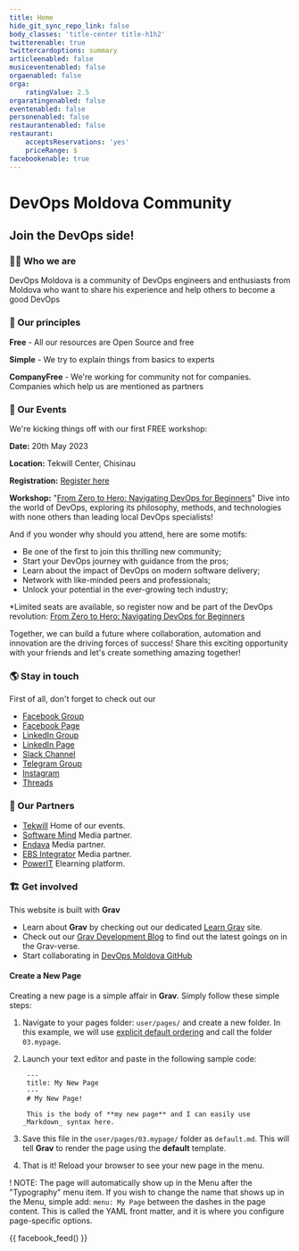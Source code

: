 ```yaml
---
title: Home
hide_git_sync_repo_link: false
body_classes: 'title-center title-h1h2'
twitterenable: true
twittercardoptions: summary
articleenabled: false
musiceventenabled: false
orgaenabled: false
orga:
    ratingValue: 2.5
orgaratingenabled: false
eventenabled: false
personenabled: false
restaurantenabled: false
restaurant:
    acceptsReservations: 'yes'
    priceRange: $
facebookenable: true
---
```


# DevOps Moldova Community
## Join the DevOps side!

### 🙋‍♀️ Who we are

DevOps Moldova is a community of DevOps engineers and enthusiasts from Moldova who want to share his experience and help others to become a good DevOps

### 🍿 Our principles

**Free** - All our resources are Open Source and free

**Simple** - We try to explain things from basics to experts

**CompanyFree** - We're working for community not for companies. Companies which help us are mentioned as partners

### 📅 Our Events

We're kicking things off with our first FREE workshop:

**Date:** 20th May 2023

**Location:** Tekwill Center, Chisinau

**Registration:** [Register here](https://tekwill.typeform.com/to/RAx4ZWYP)

**Workshop:** "[From Zero to Hero: Navigating DevOps for Beginners](https://tekwill.md/course/navigating-devops-for-beginners/)" Dive into the world of DevOps, exploring its philosophy, methods, and technologies with none others than leading local DevOps specialists!

And if you wonder why should you attend, here are some motifs:

- Be one of the first to join this thrilling new community;
- Start your DevOps journey with guidance from the pros;
- Learn about the impact of DevOps on modern software delivery;
- Network with like-minded peers and professionals;
- Unlock your potential in the ever-growing tech industry;

*Limited seats are available, so register now and be part of the DevOps revolution: [From Zero to Hero: Navigating DevOps for Beginners](https://tekwill.md/course/navigating-devops-for-beginners/)

Together, we can build a future where collaboration, automation and innovation are the driving forces of success! Share this exciting opportunity with your friends and let's create something amazing together!

### 🌎 Stay in touch

First of all, don't forget to check out our
* [Facebook Group](https://www.facebook.com/groups/devops.md/)
* [Facebook Page](https://www.facebook.com/devops.md/)
* [LinkedIn Group](https://www.linkedin.com/groups/13527841/)
* [LinkedIn Page](https://www.linkedin.com/company/devops-moldova/)
* [Slack Channel](https://join.slack.com/t/devopsmd/shared_invite/zt-4ohkqths-get_wPjSSrYgTtIybwez0g)
* [Telegram Group](https://t.me/+tqp4aRgys_NjMWEy)
* [Instagram](https://www.instagram.com/devops.md/)
* [Threads](https://www.threads.net/@devops.md)

### 🤝 Our Partners

- [Tekwill](https://tekwill.md/) Home of our events.
- [Software Mind](https://softwaremind.com/) Media partner.
- [Endava](https://www.endava.com/) Media partner.
- [EBS Integrator](https://ebs-integrator.com/) Media partner.
- [PowerIT](https://powerit.dev/) Elearning platform.

### 🏗 Get involved

This website is built with **Grav**
* Learn about **Grav** by checking out our dedicated [Learn Grav](http://learn.getgrav.org) site.
* Check out our [Grav Development Blog](http://getgrav.org/blog) to find out the latest goings on in the Grav-verse.
* Start collaborating in [DevOps Moldova GitHub](https://github.com/devops-md/www.devops.md)


#### Create a New Page

Creating a new page is a simple affair in **Grav**.  Simply follow these simple steps:

1. Navigate to your pages folder: `user/pages/` and create a new folder.  In this example, we will use [explicit default ordering](http://learn.getgrav.org/content/content-pages) and call the folder `03.mypage`.
2. Launch your text editor and paste in the following sample code:

        ---
        title: My New Page
        ---
        # My New Page!

        This is the body of **my new page** and I can easily use _Markdown_ syntax here.

3. Save this file in the `user/pages/03.mypage/` folder as `default.md`. This will tell **Grav** to render the page using the **default** template.
4. That is it! Reload your browser to see your new page in the menu.

! NOTE: The page will automatically show up in the Menu after the "Typography" menu item. If you wish to change the name that shows up in the Menu, simple add: `menu: My Page` between the dashes in the page content. This is called the YAML front matter, and it is where you configure page-specific options.

{{ facebook_feed() }}
